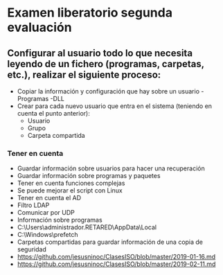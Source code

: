 # Examen liberatorio segunda evaluación

## Configurar al usuario todo lo que necesita leyendo de un fichero (programas, carpetas, etc.), realizar el siguiente proceso:
- Copiar la información y configuración que hay sobre un usuario
	-Programas
	-DLL
- Crear para cada nuevo usuario que entra en el sistema (teniendo en cuenta el punto anterior):
	- Usuario
	- Grupo
	- Carpeta compartida
  
### Tener en cuenta
- Guardar información sobre usuarios para hacer una recuperación
- Guardar información sobre programas y paquetes
- Tener en cuenta funciones complejas
- Se puede mejorar el script con Linux
- Tener en cuenta el AD
- Filtro LDAP
- Comunicar por UDP
- Información sobre programas
 - C:\Users\administrador.RETARED\AppData\Local
 - C:\Windows\prefetch
- Carpetas compartidas para guardar información de una copia de seguridad
 - https://github.com/jesusninoc/ClasesISO/blob/master/2019-01-16.md
 - https://github.com/jesusninoc/ClasesISO/blob/master/2019-02-11.md
